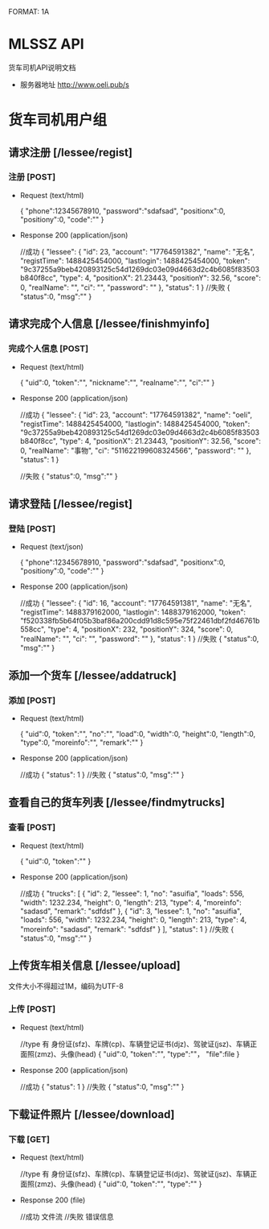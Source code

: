 FORMAT: 1A

# MLSSZ API

货车司机API说明文档

- 服务器地址 http://www.oeli.pub/s

# 货车司机用户组

## 请求注册 [/lessee/regist]

### 注册 [POST]

+ Request <success> (text/html)

    {
        "phone":12345678910,
        "password":"sdafsad",
        "positionx":0,
        "positiony":0,
        "code":""
    }

+ Response 200 (application/json)

    //成功
    {
        "lessee": {
            "id": 23, 
            "account": "17764591382", 
            "name": "无名", 
            "registTime": 1488425454000, 
            "lastlogin": 1488425454000, 
            "token": "9c37255a9beb420893125c54d1269dc03e09d4663d2c4b6085f83503b840f8cc", 
            "type": 4, 
            "positionX": 21.23443, 
            "positionY": 32.56, 
            "score": 0, 
            "realName": "", 
            "ci": "", 
           "password": ""
        }, 
        "status": 1
    }
    //失败
    {
        "status":0,
        "msg":""
    }


## 请求完成个人信息 [/lessee/finishmyinfo]

### 完成个人信息 [POST]

+ Request <success> (text/html)

    {
        "uid":0,
        "token":"",
        "nickname":"",
        "realname":"",
        "ci":""
    }

+ Response 200 (application/json)

    //成功
    {
        "lessee": {
            "id": 23, 
            "account": "17764591382", 
            "name": "oeli", 
            "registTime": 1488425454000, 
            "lastlogin": 1488425454000, 
            "token": "9c37255a9beb420893125c54d1269dc03e09d4663d2c4b6085f83503b840f8cc", 
            "type": 4, 
            "positionX": 21.23443, 
            "positionY": 32.56, 
            "score": 0, 
            "realName": "事物", 
            "ci": "511622199608324566", 
            "password": ""
    }, 
    "status": 1
}

    //失败
    {
        "status":0,
        "msg":""
    }

## 请求登陆 [/lessee/regist]

### 登陆 [POST]

+ Request <success> (text/json)

    {
        "phone":12345678910,
        "password":"sdafsad",
        "positionx":0,
        "positiony":0,
        "code":""
    }

+ Response 200 (application/json)

    //成功
    {
        "lessee": {
            "id": 16, 
            "account": "17764591381", 
            "name": "无名", 
            "registTime": 1488379162000, 
            "lastlogin": 1488379162000, 
            "token": "f520338fb5b64f05b3baf86a200cdd91d8c595e75f22461dbf2fd46761b558cc", 
            "type": 4, 
            "positionX": 232, 
            "positionY": 324, 
            "score": 0, 
            "realName": "", 
            "ci": "", 
            "password": ""
        }, 
        "status": 1
    }
    //失败
    {
        "status":0,
        "msg":""
    }


## 添加一个货车 [/lessee/addatruck]

### 添加 [POST]

+ Request <success> (text/html)

    {
        "uid":0,
        "token":"",
        "no":"",
        "load":0,
        "width":0,
        "height":0,
        "length":0,
        "type":0,
        "moreinfo":"",
        "remark":""
    }

+ Response 200 (application/json)

    //成功
    {
        "status": 1
    }
    //失败
    {
        "status":0,
        "msg":""
    }


## 查看自己的货车列表 [/lessee/findmytrucks]

### 查看 [POST]

+ Request <success> (text/html)

    {
        "uid":0,
        "token":""
    }

+ Response 200 (application/json)

    //成功
    {
        "trucks": [
            {
                "id": 2, 
                "lessee": 1, 
                "no": "asuifia", 
                "loads": 556, 
                "width": 1232.234, 
                "height": 0, 
                "length": 213, 
                "type": 4, 
                "moreinfo": "sadasd", 
                "remark": "sdfdsf"
            }, 
            {
                "id": 3, 
                "lessee": 1, 
                "no": "asuifia", 
                "loads": 556, 
                "width": 1232.234, 
                "height": 0, 
                "length": 213, 
                "type": 4, 
                "moreinfo": "sadasd", 
                "remark": "sdfdsf"
            }
        ], 
        "status": 1
    }
    //失败
    {
        "status":0,
        "msg":""
    }


## 上传货车相关信息 [/lessee/upload]

文件大小不得超过1M，编码为UTF-8

### 上传 [POST]

+ Request <success> (text/html)

    //type 有 身份证(sfz)、车牌(cp)、车辆登记证书(djz)、驾驶证(jsz)、车辆正面照(zmz)、头像(head)
    {
        "uid":0,
        "token":"",
        "type":""，
        "file":file
    }

+ Response 200 (application/json)

    //成功
    { 
        "status": 1
    }
    //失败
    {
        "status":0,
        "msg":""
    }

## 下载证件照片 [/lessee/download]

### 下载 [GET]

+ Request <success> (text/html)

    //type 有 身份证(sfz)、车牌(cp)、车辆登记证书(djz)、驾驶证(jsz)、车辆正面照(zmz)、头像(head)
    {
        "uid":0,
        "token":"",
        "type":""
    }

+ Response 200 (file)

    //成功
    文件流
    //失败
    错误信息